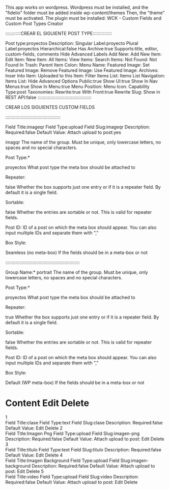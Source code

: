 This app works on wordpress. Wordpress must be installed, and the "fidelio" folder must be added inside wp-content/themes
Then, the "theme" must be activated.
The plugin must be installed:
WCK - Custom Fields and Custom Post Types Creator

::::::::::::CREAR EL SIGUIENTE POST TYPE:::::::::::::::
	
Post type:proyectos
Description:
Singular Label:proyecto
Plural Label:proyectos
Hierarchical:false
Has Archive:true
Supports:title, editor, custom-fields, comments
Hide Advanced Labels
Add New:
Add New Item:
Edit Item:
New Item:
All Items:
View Items:
Search Items:
Not Found:
Not Found In Trash:
Parent Item Colon:
Menu Name:
Featured Image:
Set Featured Image:
Remove Featured Image:
Use Featured Image:
Archives:
Inser Into Item:
Uploaded to this Item:
Filter Items List:
Items List Navigation:
Items List:
Hide Advanced Options
Public:true
Show UI:true
Show In Nav Menus:true
Show In Menu:true
Menu Position:
Menu Icon:
Capability Type:post
Taxonomies:
Rewrite:true
With Front:true
Rewrite Slug:
Show in REST API:false
::::::::::::::::::::::::::::::::::::::::::

CREAR LOS SIGUIENTES CUSTOM FIELDS

:::::::::::::::::::::::::::::::::::::::::::
	
Field Title:imageqr
Field Type:upload
Field Slug:imageqr
Description:
Required:false
Default Value:
Attach upload to post:yes

imagqr
The name of the group. Must be unique, only lowercase letters, no spaces and no special characters.

Post Type:*

proyectos
What post type the meta box should be attached to

Repeater:

false
Whether the box supports just one entry or if it is a repeater field. By default it is a single field.

Sortable:

false
Whether the entries are sortable or not. This is valid for repeater fields.

Post ID:
ID of a post on which the meta box should appear. You can also input multiple IDs and separate them with ","

Box Style:

Seamless (no meta-box)
If the fields should be in a meta-box or not

::::::::::::::::::::::::::::::::::::::::::::::::::::::::::

Group Name:*
portrait
The name of the group. Must be unique, only lowercase letters, no spaces and no special characters.

Post Type:*

proyectos
What post type the meta box should be attached to

Repeater:

true
Whether the box supports just one entry or if it is a repeater field. By default it is a single field.

Sortable:

false
Whether the entries are sortable or not. This is valid for repeater fields.

Post ID:
ID of a post on which the meta box should appear. You can also input multiple IDs and separate them with ","

Box Style:

Default (WP meta-box)
If the fields should be in a meta-box or not

#	Content	Edit	Delete
1	
Field Title:clase
Field Type:text
Field Slug:clase
Description:
Required:false
Default Value:
Edit	Delete
2	
Field Title:Imagen Png
Field Type:upload
Field Slug:imagen-png
Description:
Required:false
Default Value:
Attach upload to post:
Edit	Delete
3	
Field Title:titulo
Field Type:text
Field Slug:titulo
Description:
Required:false
Default Value:
Edit	Delete
4	
Field Title:Imagen Background
Field Type:upload
Field Slug:imagen-background
Description:
Required:false
Default Value:
Attach upload to post:
Edit	Delete
5	
Field Title:video
Field Type:upload
Field Slug:video
Description:
Required:false
Default Value:
Attach upload to post:
Edit	Delete
